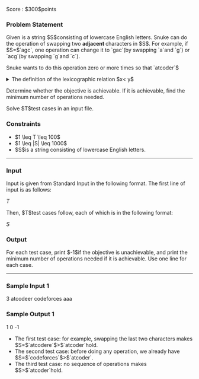 
<div>

<span>

<span>

<p>
Score : $300$points
</p>

<div>

<section>

### **Problem Statement**

<p>
Given is a string $S$consisting of lowercase English letters.
Snuke can do the operation of swapping two 
<strong>
adjacent
</strong>
characters in $S$.
For example, if $S=$`agc`, one operation can change it to `gac`(by swapping `a`and `g`) or `acg`(by swapping `g`and `c`).
</p>

<p>
Snuke wants to do this operation zero or more times so that `atcoder`$<S$holds lexicographically.
</p>

<details>

<summary>
The definition of the lexicographic relation $x< y$
</summary>

<p>
For strings $x$and $y$, it is said that $x< y$holds lexicographically if and only if one of the following conditions is satisfied:


</p>

<ul>

<li>
There exists an integer $i$($1 \leq i \leq \mathrm{min}(|x|,|y|)$) such that the first $i-1$characters of $x$and those of $y$are equal and the $i$-th character of $x$is strictly smaller than that of $y$in alphabetical order.
</li>

<li>
$|x|< |y|$holds, and the first $|x|$characters of $y$are equal to $x$.
</li>

</ul>

<p>

</p>

</details>

<p>
Determine whether the objective is achievable. If it is achievable, find the minimum number of operations needed.
</p>

<p>
Solve $T$test cases in an input file.
</p>

</section>

</div>

<div>

<section>

### **Constraints**

<ul>

<li>
$1 \leq T \leq 100$
</li>

<li>
$1 \leq |S| \leq 1000$
</li>

<li>
$S$is a string consisting of lowercase English letters.
</li>

</ul>

</section>

</div>

---

<div>

<div>

<section>

### **Input**

<p>
Input is given from Standard Input in the following format.
The first line of input is as follows:
</p>

<div>

$T$
</div>

<p>
Then, $T$test cases follow, each of which is in the following format:
</p>

<div>

$S$
</div>

</section>

</div>

<div>

<section>

### **Output**

<p>
For each test case, print $-1$if the objective is unachievable, and print the minimum number of operations needed if it is achievable.
Use one line for each case.
</p>

</section>

</div>

</div>

---

<div>

<section>

### **Sample Input 1**

<div>

3
atcodeer
codeforces
aaa

</div>

</section>

</div>

<div>

<section>

### **Sample Output 1**

<div>

1
0
-1

</div>

<ul>

<li>
The first test case: for example, swapping the last two characters makes $S=$`atcodere`$>$`atcoder`hold.
</li>

<li>
The second test case: before doing any operation, we already have $S=$`codeforces`$>$`atcoder`.
</li>

<li>
The third test case: no sequence of operations makes $S>$`atcoder`hold.
</li>

</ul>

</section>

</div>

</span>

</span>

</div>
